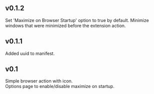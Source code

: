 ## v0.1.2

Set 'Maximize on Browser Startup' option to true by default.
Minimize windows that were minimized before the extension action.

## v0.1.1

Added uuid to manifest. 

## v0.1

Simple browser action with icon.  
Options page to enable/disable maximize on startup.
